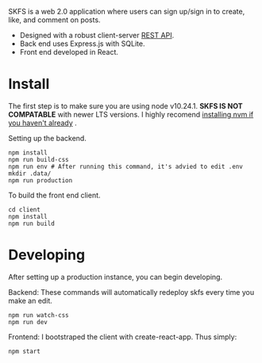 SKFS is a web 2.0 application where users can sign up/sign
in to create, like, and comment on posts.

 - Designed with a robust client-server [REST API](https://github.com/mooshoe/skfs/blob/master/documentation.md).
 - Back end uses Express.js with SQLite.
 - Front end developed in React.

# Install
The first step is to make sure you are using node v10.24.1.
**SKFS IS NOT COMPATABLE** with newer LTS versions. I highly
recomend [installing nvm if you haven't already](https://github.com/nvm-sh/nvm)
.

Setting up the backend.

```
npm install
npm run build-css
npm run env # After running this command, it's advied to edit .env
mkdir .data/
npm run production
```

To build the front end client.

```
cd client
npm install
npm run build
```

# Developing
After setting up a production instance, you can begin developing.

Backend: These commands will automatically redeploy
skfs every time you make an edit.

```
npm run watch-css
npm run dev
```

Frontend: I bootstraped the client with create-react-app. Thus 
simply:
```
npm start
```
